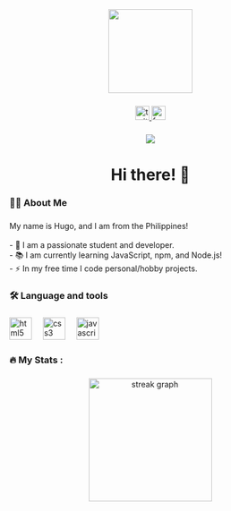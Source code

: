 <div align="center">
  <img height="150" src="https://media2.giphy.com/media/v1.Y2lkPTc5MGI3NjExaWVxYzg3am90ZWx3Y3lxdjhsMDVudDlqMzFiaWQxd2tlemphOGV5MyZlcD12MV9pbnRlcm5hbF9naWZfYnlfaWQmY3Q9Zw/VTtANKl0beDFQRLDTh/giphy.gif"  />
</div>

###

<div align="center">
  <a href="https://x.com/hugoadona" target="_blank">
    <img src="https://img.shields.io/static/v1?message=Twitter&logo=twitter&label=&color=1DA1F2&logoColor=white&labelColor=&style=for-the-badge" height="25" alt="twitter logo"  />
  </a>
  <a href="https://www.facebook.com/hugoadonadev" target="_blank">
    <img src="https://img.shields.io/static/v1?message=Facebook&logo=facebook&label=&color=1877F2&logoColor=white&labelColor=&style=for-the-badge" height="25" alt="facebook logo"  />
  </a>
</div>

###

<div align="center">
  <img src="https://visitor-badge.laobi.icu/badge?page_id=HugoAdona.HugoAdona&left_text=Visitors"  />
</div>

###

<h1 align="center">Hi there! 👋</h1>

###

<h3 align="left">👩‍💻  About Me</h3>

###

<p align="left">My name is Hugo, and I am from the Philippines!<br><br>- 🔭 I am a passionate student and developer.<br>- 📚 I am currently learning JavaScript,  npm, and Node.js!<br>- ⚡ In my free time I code personal/hobby projects.</p>

###

<h3 align="left">🛠 Language and tools</h3>

###

<div align="left">
  <img src="https://cdn.jsdelivr.net/gh/devicons/devicon/icons/html5/html5-original.svg" height="40" alt="html5 logo"  />
  <img width="12" />
  <img src="https://cdn.jsdelivr.net/gh/devicons/devicon/icons/css3/css3-original.svg" height="40" alt="css3 logo"  />
  <img width="12" />
  <img src="https://cdn.jsdelivr.net/gh/devicons/devicon/icons/javascript/javascript-original.svg" height="40" alt="javascript logo"  />
</div>

###

<h3 align="left">🔥   My Stats :</h3>

###

<div align="center">
  <img src="https://streak-stats.demolab.com?user=HugoAdona&locale=en&mode=daily&theme=dark&hide_border=false&border_radius=5&order=3" height="220" alt="streak graph"  />
</div>

###
